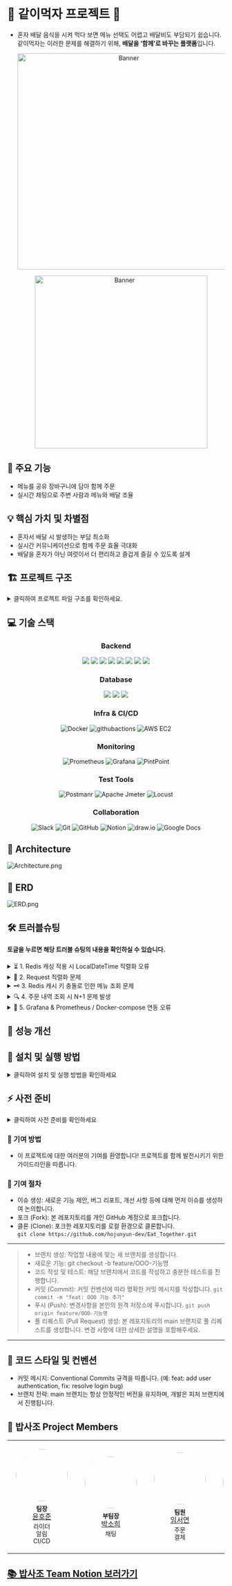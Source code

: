 # 🛵 같이먹자 프로젝트 🛵

- 혼자 배달 음식을 시켜 먹다 보면 메뉴 선택도 어렵고 배달비도 부담되기 쉽습니다.
  같이먹자는 이러한 문제를 해결하기 위해, **배달을 ‘함께’로 바꾸는 플랫폼**입니다.

  <p align="center">
  <img src="img/Banner.png" alt="Banner" width="500"/>
  </p>
  <p align="center">
  <img src="img/Logo.png" alt="Banner" width="400"/>
  </p>

## 📌 주요 기능

- 메뉴를 공유 장바구니에 담아 함께 주문
- 실시간 채팅으로 주변 사람과 메뉴와 배달 조율

## 💡 핵심 가치 및 차별점

- 혼자서 배달 시 발생하는 부담 최소화
- 실시간 커뮤니케이션으로 함께 주문 효율 극대화
- 배달을 혼자가 아닌 여럿이서 더 편리하고 즐겁게 즐길 수 있도록 설계

## 🏗️ 프로젝트 구조

<details>
<summary>클릭하여 프로젝트 파일 구조를 확인하세요.</summary>

📦 project-root/   
┣ 📂 data/   
┣ 📂 gradle/  
┣ 📂 grafana/  
┣ 📂 grafana_data/  
┣ 📂 logs/  
┣ 📂 mysql_exporter/  
┣ 📂 prometheus/  
┣ 📂 src/  
┃ ┣ 📂 main/  
┃ ┃ ┣ 📂 java/  
┃ ┃ ┃ ┗ 📂 com/  
┃ ┃ ┃ ┃ ┗ 📂 example/  
┃ ┃ ┃ ┃ ┃ ┗ 📂 eat_together/  
┃ ┃ ┃ ┃ ┃ ┃ ┣ 📂 domain/  
┃ ┃ ┃ ┃ ┃ ┃ ┃ ┣ 📂 cart/  
┃ ┃ ┃ ┃ ┃ ┃ ┃ ┃ ┣ 📂 controller/  
┃ ┃ ┃ ┃ ┃ ┃ ┃ ┃ ┣ 📂 dto/  
┃ ┃ ┃ ┃ ┃ ┃ ┃ ┃ ┣ 📂 entity/  
┃ ┃ ┃ ┃ ┃ ┃ ┃ ┃ ┣ 📂 repository/  
┃ ┃ ┃ ┃ ┃ ┃ ┃ ┃ ┗ 📂 service/  
┃ ┃ ┃ ┃ ┃ ┃ ┃ ┣ 📂 chat/  
┃ ┃ ┃ ┃ ┃ ┃ ┃ ┣ 📂 menu/  
┃ ┃ ┃ ┃ ┃ ┃ ┃ ┣ 📂 notification/  
┃ ┃ ┃ ┃ ┃ ┃ ┃ ┣ 📂 order/  
┃ ┃ ┃ ┃ ┃ ┃ ┃ ┣ 📂 payment/  
┃ ┃ ┃ ┃ ┃ ┃ ┃ ┣ 📂 rider/  
┃ ┃ ┃ ┃ ┃ ┃ ┃ ┣ 📂 social/  
┃ ┃ ┃ ┃ ┃ ┃ ┃ ┗ 📂 store/  
┃ ┃ ┃ ┃ ┃ ┃ ┃ ┗ 📂 users/  
┃ ┃ ┃ ┃ ┃ ┃ ┣ 📂 global/  
┃ ┃ ┃ ┃ ┃ ┃ ┃ ┣ 📂 common/  
┃ ┃ ┃ ┃ ┃ ┃ ┃ ┣ 📂 config/  
┃ ┃ ┃ ┃ ┃ ┃ ┃ ┣ 📂 dto/  
┃ ┃ ┃ ┃ ┃ ┃ ┃ ┣ 📂 entity/  
┃ ┃ ┃ ┃ ┃ ┃ ┃ ┣ 📂 exception/  
┃ ┃ ┃ ┃ ┃ ┃ ┃ ┣ 📂 redis/  
┃ ┃ ┃ ┃ ┃ ┃ ┃ ┣ 📂 util/  
┃ ┃ ┃ ┃ ┃ ┃ ┃ ┗ 📂 websocket/  
┃ ┃ ┃ ┃ ┃ ┃ ┗ 📜 EatTogetherApplication.java  
┃ ┃ ┗ 📂 resources/  
┃ ┃ ┃ ┣ 📂 static/  
┃ ┃ ┃ ┗ 📜 application.yml  
┃ ┣ 📂 test/  
┃ ┗ 📜 .env  
┣ 📜 .gitattributes  
┣ 📜 .gitignore  
┣ 📜 build.gradle  
┣ 📜 docker-compose.yml  
┣ 📜 Dockerfile  
┣ 📜 Dockerfile.elasticsearch  
┣ 📜 gradlew  
┣ 📜 gradlew.bat  
┣ 📜 README.md  
┣ 📜 settings.gradle  
┗ 📂 외부 라이브러리

</details> 

## 💻 기술 스택

<div align="center">

### **Backend**

<img src="https://img.shields.io/badge/java-%23ED8B00.svg?style=for-the-badge&logo=java&logoColor=white">
<img src="https://img.shields.io/badge/spring%20Boot-%236DB33F.svg?style=for-the-badge&logo=spring&logoColor=white">
<img src="https://img.shields.io/badge/Spring%20Security-6DB33F?style=for-the-badge&logo=springsecurity&logoColor=white">
<img src="https://img.shields.io/badge/JPA-59666C?style=for-the-badge&logo=hibernate&logoColor=white">
<img src="https://img.shields.io/badge/QueryDSL-6DB33F?style=for-the-badge&logo=&logoColor=white">
<img src="https://img.shields.io/badge/JWT-00B9F1?style=for-the-badge&logo=&logoColor=white">
<img src="https://img.shields.io/badge/WebSocket-009000?style=for-the-badge&logo=&logoColor=white">
<img src="https://img.shields.io/badge/Kafka-231F20?style=for-the-badge&logo=apachekafka&logoColor=white">

### **Database**

<img src="https://img.shields.io/badge/MySQL-4479A1?style=for-the-badge&logo=mysql&logoColor=white"> 
<img src="https://img.shields.io/badge/Redis-FF4438?style=for-the-badge&logo=redis&logoColor=white"> 
<img src="https://img.shields.io/badge/Elasticsearch-005571?style=for-the-badge&logo=elasticsearch&logoColor=white">

### **Infra & CI/CD**

![Docker](https://img.shields.io/badge/Docker-2496ED?style=for-the-badge&logo=docker&logoColor=white)
![githubactions](https://img.shields.io/badge/github%20actions-2088FF?style=for-the-badge&logo=githubactions&logoColor=white)
![AWS EC2](https://img.shields.io/badge/AWS%20EC2-FF9900?style=for-the-badge&logo=amazon-ec2&logoColor=white)

### **Monitoring**

![Prometheus](https://img.shields.io/badge/Prometheus-E6522C?style=for-the-badge&logo=prometheus&logoColor=white)
![Grafana](https://img.shields.io/badge/Grafana-F46800.svg?style=for-the-badge&logo=grafana&logoColor=white)
![PintPoint](https://img.shields.io/badge/PintPoint-2496ED.svg?style=for-the-badge&logo=&logoColor=white)

### **Test Tools**

![Postmanr](https://img.shields.io/badge/Postman-FF6C37.svg?style=for-the-badge&logo=postman&logoColor=white)
![Apache Jmeter](https://img.shields.io/badge/jmeter-D22128.svg?style=for-the-badge&logo=apachejmeter&logoColor=white)
![Locust](https://img.shields.io/badge/Locust-009000.svg?style=for-the-badge&logo=&logoColor=white)

### **Collaboration**

![Slack](https://img.shields.io/badge/Slack-4A154B?style=for-the-badge&logo=slack&logoColor=white)
![Git](https://img.shields.io/badge/git-%23F05033.svg?style=for-the-badge&logo=git&logoColor=white)
![GitHub](https://img.shields.io/badge/github-%23121011.svg?style=for-the-badge&logo=github&logoColor=white)
![Notion](https://img.shields.io/badge/Notion-%23000000.svg?style=for-the-badge&logo=notion&logoColor=white)
![draw.io](https://img.shields.io/badge/draw.io-F08705.svg?style=for-the-badge&logo=diagramsdotnet&logoColor=white)
![Google Docs](https://img.shields.io/badge/google%20docs-4285F4.svg?style=for-the-badge&logo=googledocs&logoColor=white)

</div>

## 📐 Architecture

![Architecture.png](img%2FArchitecture.png)

## 💬 ERD

![ERD.png](img%2FERD.png)

## 🛠️ 트러블슈팅

#### 토글을 누르면 해당 트러블 슈팅의 내용을 확인하실 수 있습니다.

<details>
<summary>⏳ 1. Redis 캐싱 적용 시 LocalDateTime 직렬화 오류</summary>

- 문제: 캐싱된 `MenuResponseDto` / `PagingMenuResponseDto` 객체 직렬화 시
  `SerializationException: Java 8 date/time type LocalDateTime not supported by default` 발생
- 원인: Jackson 기본 직렬화에서는 `LocalDateTime` 타입을 처리하지 못해 발생

- 시도한 방법

    ```java
    ObjectMapper objectMapper = new ObjectMapper()
        .registerModule(new JavaTimeModule())   // LocalDateTime 지원
        .disable(SerializationFeature.WRITE_DATES_AS_TIMESTAMPS);
    ```

  → 직렬화는 해결됐지만, 캐싱된 DTO 역직렬화 과정에서 매핑 오류 발생


- 해결: DTO 전용 RedisTemplate을 생성하여 Jackson2JsonRedisSerializer + JavaTimeModule 설정 적용

    ```java

    @Bean
    public RedisTemplate<String, PagingMenuResponseDto> pagingMenuRedisTemplate(
            RedisConnectionFactory connectionFactory) {
        RedisTemplate<String, PagingMenuResponseDto> template = new RedisTemplate<>();
        template.setConnectionFactory(connectionFactory);
        template.setKeySerializer(new StringRedisSerializer());

        Jackson2JsonRedisSerializer<PagingMenuResponseDto> serializer =
                new Jackson2JsonRedisSerializer<>(PagingMenuResponseDto.class);
        serializer.setObjectMapper(objectMapper());

        template.setValueSerializer(serializer);
        return template;
    }

    ```
  → 이 방식으로 LocalDateTime 필드를 포함한 DTO도 문제없이 캐싱/조회 가능

</details>

<details>
<summary>🔄 2. Request 직렬화 문제</summary>

- 문제: 기존에 잘 사용하던 SignUpRequestDto에서 갑자기 직렬화/역직렬화 오류 발생


- 원인 분석:
    - Json 직렬화/역직렬화 문제
    - 추정 원인:
        1. 생성자 구조 변경
        2. Lombok 업데이트 또는 깨짐
        3. Spring Boot / Jackson 라이브러리 핫픽스 또는 마이너 업데이트
    - 정확한 원인은 확인되지 않음


- 해결:
    - @NoArgsConstructor(force = true) 사용
    - Jackson이 역직렬화할 수 있도록 기본 생성자 강제 생성
    - DTO 정상 직렬화/역직렬화 가능

</details>

<details>
<summary>🗝️ 3. Redis 캐시 키 충돌로 인한 메뉴 조회 문제</summary>

- 문제: 메뉴 단건 조회 시, Redis 캐시에 존재하는 메뉴가 실제 매장과 상관없이 조회되는 문제 발생


- 원인 분석:
    - Redis 캐시 키 생성 전략이 menuId만 사용
    - 매장 정보를 구분하지 않아 다른 매장에서도 동일 메뉴 조회 가능


- 해결:
    - Redis 캐시 키에 매장 ID + 메뉴 ID를 포함하도록 변경
    - 키 구조 예시: menu:{storeId}:{menuId}
    - 적용 후:
        - 실제 매장과 연관된 메뉴만 조회 가능
        - 존재하지 않는 매장에서 조회 시 정상 처리

</details>

<details>
<summary>🔍 4. 주문 내역 조회 시 N+1 문제 발생</summary>

- 문제:
    - 주문 페이징 조회 시 주문 수 만큼 추가 쿼리 발생 (N+1 문제)
    - 주문 단일 조회 시 주문 아이템 수 만큼 추가 쿼리 발생 (N+1 문제)


- 원인 분석:
    - 페이징 조회: store 정보를 주문마다 별도 조회
    - 단일 조회: orderItems와 menu를 fetch join하지 않아 별도 쿼리 발생


- 해결:
    - 페이징 조회
        - QueryDSL에 .join(order.store).fetchJoin() 추가 → 주문과 가게 정보를 한 번에 조회
    - 단일 조회
        - QueryDSL에 아래 내용을 추가:
          ```java
          .join(order.store).fetchJoin() // 주문과 가게 정보를 한 번에 조회
          .leftJoin(order.orderItems, orderItem).fetchJoin() // 주문과 주문아이템을 한 번에 조회
          .leftJoin(orderItem.menu).fetchJoin() // 주문아이템과 메뉴를 한 번에 조회
          ```         

</details>

<details>
<summary>🐳 5. Grafana & Prometheus / Docker-compose 연동 오류</summary>

- 문제:
    - mysqld_exporter를 Docker Compose에 추가할 때, 공식 문서대로 environment의 DATA_SOURCE_NAME을 사용했으나 Prometheus에서 메트릭을 수집하지 못함


- 원인:
    - DATA_SOURCE_NAME 환경 변수로 MySQL 접속 정보를 제대로 주입받지 못함


- 해결:
    - environment 대신 command 옵션으로 직접 MySQL 사용자명, 비밀번호, 호스트, 포트를 주입:
  ```yaml
    mysqld_exporter:
      image: prom/mysqld-exporter
      container_name: mysqld_exporter
      ports:
        - "9104:9104"
      depends_on:
        - mysql
      command:
        - "--mysqld.username=${MYSQL_USERNAME}:${MYSQL_PASSWORD}"
        - "--mysqld.address=mysql:${MYSQL_PORT}"
      networks:
        - monitoring
    ```

</details>

## 🚀 성능 개선

## 🔧 설치 및 실행 방법

<details>
<summary>클릭하여 설치 및 실행 방법을 확인하세요</summary>

1. 레포지토리 클론

- 터미널 또는 명령 프롬프트에서 다음 명령어를 실행하여 프로젝트 레포지토리를 클론합니다.

```bash
git clone https://github.com/hojunyun-dev/Eat_Together.git
```

2. Docker 실행

```bash
docker-compose up -d --build
```

- 오류 발생 시:

```bash
docker-compose down -v
```

- Docker에 프로젝트가 정상적으로 올라와 있는지 확인

</details> 

## ⚡ 사전 준비

<details>
<summary>클릭하여 사전 준비를 확인하세요</summary>

- JDK 17 버전을 준비해주세요.
- Docker를 설치해주세요 ( 최신버전으로 준비해주세요 )
- 환경 변수 설정
    - backend 디렉토리로 이동하여 .env.example 파일을 참고해 .env 파일을 생성하고 필요한 환경 변수들을 설정합니다.
    - cd backend

```
.env 파일 내용 예시:
# Google
GOOGLE_OAUTH_CLIENT_ID = { Google_CLIENT_ID }
GOOGLE_OAUTH_CLIENT_SECRET = { Google_SECRET_KEY } 

# Kakao
KAKAO_OAUTH_CLIENT_ID = { Kakao_CLIENT_ID }
KAKAO_OAUTH_CLIENT_SECRET = { Kakao_SECRET_KEY } 

# naver
NAVER_OAUTH_CLIENT_ID = { Naver_CLIENT_ID }
NAVER_OAUTH_CLIENT_SECRET = { Naver_SECRET_KEY } 

# Mysql
MYSQL_PORT = { MYSQL_PORT }
MYSQL_USERNAME = { DB_USERNAME }
MYSQL_PASSWORD = { DB_PASSWORD }
MYSQL_DBNAME = { DBNAME }

# Redis
REDIS_PORT = { REDIS_PORT }

# 이 부분을 각자 설정에 맞게 설정해주세요
```

</details> 

### 🤝 기여 방법

- 이 프로젝트에 대한 여러분의 기여를 환영합니다! 프로젝트를 함께 발전시키기 위한 가이드라인을 따릅니다.

### 🌳 기여 절차

- 이슈 생성: 새로운 기능 제안, 버그 리포트, 개선 사항 등에 대해 먼저 이슈를 생성하여 논의합니다.
- 포크 (Fork): 본 레포지토리를 개인 GitHub 계정으로 포크합니다.
- 클론 (Clone): 포크한 레포지토리를 로컬 환경으로 클론합니다.   
  `git clone https://github.com/hojunyun-dev/Eat_Together.git`

---

> - 브랜치 생성: 작업할 내용에 맞는 새 브랜치를 생성합니다.
>- 새로운 기능: git checkout -b feature/OOO-기능명
>- 코드 작성 및 테스트: 해당 브랜치에서 코드를 작성하고 충분한 테스트를 진행합니다.
>- 커밋 (Commit): 커밋 컨벤션에 따라 명확한 커밋 메시지를 작성합니다. `git commit -m "feat: OOO 기능 추가"`
> - 푸시 (Push): 변경사항을 본인의 원격 저장소에 푸시합니다. `git push origin feature/OOO-기능명`
> - 풀 리퀘스트 (Pull Request) 생성: 본 레포지토리의 main 브랜치로 풀 리퀘스트를 생성합니다. 변경 사항에 대한 상세한 설명을 포함해주세요.

---

## 🎨 코드 스타일 및 컨벤션

- 커밋 메시지: Conventional Commits 규격을 따릅니다. (예: feat: add user authentication, fix: resolve login bug)
- 브랜치 전략: main 브랜치는 항상 안정적인 버전을 유지하며, 개발은 피처 브랜치에서 진행됩니다.

## 🤝 밥사조 Project Members

<div align="center">
  <table>
    <tbody>
      <tr>
        <td align="center" style="padding: 20px;">
          <img src="https://avatars.githubusercontent.com/u/208747870?v=4" width="120px" style="border-radius: 50%;" alt=""/>
          <div style="margin-top: 10px; font-size: 14px; line-height: 1.2;">
            <b>팀장</b><br />
            <a href="https://github.com/hojunyun-dev" style="font-size: 16px;">윤호준</a>
            <div style="margin-top: 5px; font-size: 14px;">
              라이더<br />알림<br />CI/CD<br />
            </div>
          </div>
        </td>
        <td align="center" style="padding: 20px;">
          <img src="https://avatars.githubusercontent.com/u/180087698?v=4" width="120px" style="border-radius: 50%;" alt=""/>
          <div style="margin-top: 10px; font-size: 14px; line-height: 1.2;">
            <b>부팀장</b><br />
            <a href="https://github.com/Ddiy0ng" style="font-size: 16px;">박소희</a>
            <div style="margin-top: 5px; font-size: 14px;">
              채팅<br />
            </div>
          </div>
        </td>
        <td align="center" style="padding: 20px;">
          <img src="https://avatars.githubusercontent.com/u/206229978?v=4" width="120px" style="border-radius: 50%;" alt=""/>
          <div style="margin-top: 10px; font-size: 14px; line-height: 1.2;">
            <b>팀원</b><br />
            <a href="https://github.com/syumz" style="font-size: 16px;">임서연</a>
            <div style="margin-top: 5px; font-size: 14px;">
              주문<br />결제<br />
            </div>
          </div>
        </td>
        <td align="center" style="padding: 20px;">
          <img src="https://avatars.githubusercontent.com/u/116245550?v=4" width="120px" style="border-radius: 50%;" alt=""/>
          <div style="margin-top: 10px; font-size: 14px; line-height: 1.2;">
            <b>팀원</b><br />
            <a href="https://github.com/Gyum1" style="font-size: 16px;">이태겸</a>
            <div style="margin-top: 5px; font-size: 14px;">
              장바구니<br />
            </div>
          </div>
        </td>
        <td align="center" style="padding: 20px;">
          <img src="https://avatars.githubusercontent.com/u/204646196?v=44" width="120px" style="border-radius: 50%;" alt=""/>
          <div style="margin-top: 10px; font-size: 14px; line-height: 1.2;">
            <b>팀원</b><br />
            <a href="https://github.com/4ouChan" style="font-size: 16px;">김현찬</a>
            <div style="margin-top: 5px; font-size: 14px;">
              매장<br />메뉴<br />
            </div>
          </div>
        </td>
        <td align="center" style="padding: 20px;">
          <img src="https://avatars.githubusercontent.com/u/94787456?v=4" width="120px" style="border-radius: 50%;" alt=""/>
          <div style="margin-top: 10px; font-size: 14px; line-height: 1.2;">
            <b>팀원</b><br />
            <a href="https://github.com/KimDohwan24" style="font-size: 16px;">김도환</a>
            <div style="margin-top: 5px; font-size: 14px;">
              유저<br />모니터링<br />
            </div>
          </div>
        </td>
      </tr>
    </tbody>
  </table>
</div>

## [📚 밥사조 Team Notion 보러가기](https://www.notion.so/teamsparta/2322dc3ef5148046a7cdc53504fdd459)

